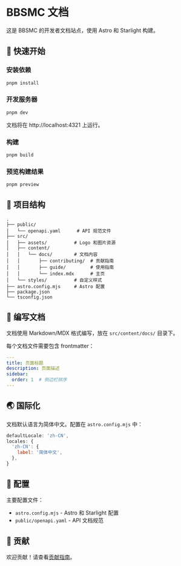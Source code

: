 # BBSMC 文档

这是 BBSMC 的开发者文档站点，使用 Astro 和 Starlight 构建。

## 🚀 快速开始

### 安装依赖

```bash
pnpm install
```

### 开发服务器

```bash
pnpm dev
```

文档将在 http://localhost:4321 上运行。

### 构建

```bash
pnpm build
```

### 预览构建结果

```bash
pnpm preview
```

## 📁 项目结构

```
.
├── public/
│   └── openapi.yaml      # API 规范文件
├── src/
│   ├── assets/          # Logo 和图片资源
│   ├── content/
│   │   └── docs/        # 文档内容
│   │       ├── contributing/  # 贡献指南
│   │       ├── guide/         # 使用指南
│   │       └── index.mdx      # 主页
│   └── styles/          # 自定义样式
├── astro.config.mjs     # Astro 配置
├── package.json
└── tsconfig.json
```

## 📝 编写文档

文档使用 Markdown/MDX 格式编写，放在 `src/content/docs/` 目录下。

每个文档文件需要包含 frontmatter：

```yaml
---
title: 页面标题
description: 页面描述
sidebar:
  order: 1  # 侧边栏排序
---
```

## 🌏 国际化

文档默认语言为简体中文。配置在 `astro.config.mjs` 中：

```js
defaultLocale: 'zh-CN',
locales: {
  'zh-CN': {
    label: '简体中文',
  },
}
```

## 🔧 配置

主要配置文件：
- `astro.config.mjs` - Astro 和 Starlight 配置
- `public/openapi.yaml` - API 文档规范

## 🤝 贡献

欢迎贡献！请查看[贡献指南](./src/content/docs/contributing/getting-started.md)。